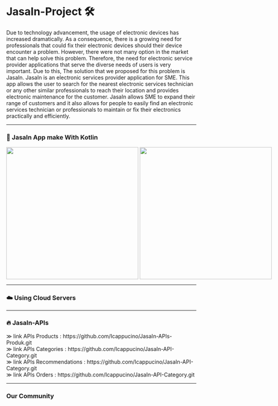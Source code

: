 # JasaIn-Project 🛠️

<p>
Due to technology advancement, the usage of electronic devices has increased dramatically. As a consequence, there is a growing need for professionals that could fix their electronic devices should their device encounter a problem. However, there were not many option in the market that can help solve this problem. Therefore, the need for electronic service provider applications that serve the diverse needs of users is very important. Due to this, The solution that we proposed for this problem is JasaIn. JasaIn is an electronic services provider application for SME. This app allows the user to search for the nearest electronic services technician or any other similar professionals to reach their location and provides electronic maintenance for the customer. JasaIn allows SME to expand their range of customers and it also allows for people to easily find an electronic services technician or professionals to maintain or fix their electronics practically and efficiently.
</p>

---
<h3>📱 JasaIn App make With Kotlin</h3>
<p style="display:flex">
<img height="350em" src="https://github.com/Icappucino/JasaIn-Project/assets/93023359/35a43687-fcdb-4779-97d4-638821a2d28a.jpeg"> &nbsp
<img height="350em" src="https://github.com/Icappucino/JasaIn-Project/assets/93023359/125f7436-c67a-4698-b1a5-0fcc5205c34f.jpeg"> &nbsp
</p>

---
<h3>☁️ Using Cloud Servers</h3>

---

<h3>🔥 JasaIn-APIs</h3>
<p>
&#8811; link APIs Products    : https://github.com/Icappucino/JasaIn-APIs-Produk.git </br>
&#8811; link APIs Categories  : https://github.com/Icappucino/JasaIn-API-Category.git </br>
&#8811; link APIs Recommendations  : https://github.com/Icappucino/JasaIn-API-Category.git </br>
&#8811; link APIs Orders  : https://github.com/Icappucino/JasaIn-API-Category.git </br>
</p>

---

<h3> Our Community </h3>
